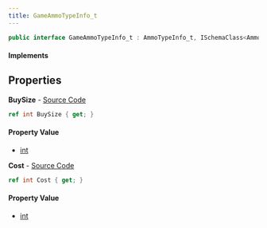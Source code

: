 ```yaml
---
title: GameAmmoTypeInfo_t
---
```


```csharp
public interface GameAmmoTypeInfo_t : AmmoTypeInfo_t, ISchemaClass<AmmoTypeInfo_t>, ISchemaClass<GameAmmoTypeInfo_t>, ISchemaField, ISchemaClass, INativeHandle
```

#### Implements

## Properties

**BuySize** - [Source Code](https://github.com/swiftly-solution/swiftlys2/blob/master/managed/src/SwiftlyS2.Generated/Schemas/Interfaces/GameAmmoTypeInfo_t.cs#L16)

```csharp
ref int BuySize { get; }
```

#### Property Value

- [int](https://learn.microsoft.com/dotnet/api/system.int32)

**Cost** - [Source Code](https://github.com/swiftly-solution/swiftlys2/blob/master/managed/src/SwiftlyS2.Generated/Schemas/Interfaces/GameAmmoTypeInfo_t.cs#L18)

```csharp
ref int Cost { get; }
```

#### Property Value

- [int](https://learn.microsoft.com/dotnet/api/system.int32)

